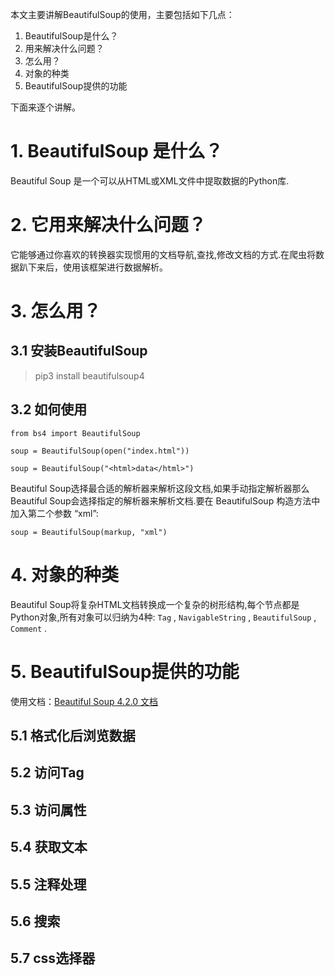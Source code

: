 本文主要讲解BeautifulSoup的使用，主要包括如下几点：

1. BeautifulSoup是什么？
2. 用来解决什么问题？
3. 怎么用？
4. 对象的种类
5. BeautifulSoup提供的功能


下面来逐个讲解。

# 1. BeautifulSoup 是什么？

Beautiful Soup 是一个可以从HTML或XML文件中提取数据的Python库.

# 2. 它用来解决什么问题？

它能够通过你喜欢的转换器实现惯用的文档导航,查找,修改文档的方式.在爬虫将数据趴下来后，使用该框架进行数据解析。

# 3. 怎么用？

## 3.1 安装BeautifulSoup

> pip3 install beautifulsoup4

## 3.2 如何使用

```
from bs4 import BeautifulSoup

soup = BeautifulSoup(open("index.html"))

soup = BeautifulSoup("<html>data</html>")
```
Beautiful Soup选择最合适的解析器来解析这段文档,如果手动指定解析器那么Beautiful Soup会选择指定的解析器来解析文档.要在 BeautifulSoup 构造方法中加入第二个参数 “xml”:

```
soup = BeautifulSoup(markup, "xml")
```

# 4. 对象的种类

Beautiful Soup将复杂HTML文档转换成一个复杂的树形结构,每个节点都是Python对象,所有对象可以归纳为4种: `Tag` , `NavigableString` , `BeautifulSoup` , `Comment` .

# 5. BeautifulSoup提供的功能

使用文档：[Beautiful Soup 4.2.0 文档](https://www.crummy.com/software/BeautifulSoup/bs4/doc.zh/)
## 5.1 格式化后浏览数据
## 5.2 访问Tag
## 5.3 访问属性
## 5.4 获取文本
## 5.5 注释处理
## 5.6 搜索
## 5.7 css选择器






